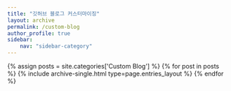 ```yaml
---
title: "깃허브 블로그 커스터마이징"
layout: archive
permalink: /custom-blog
author_profile: true
sidebar:
    nav: "sidebar-category"
---
```


<!-- 공백이 포함되어 있는 카테고리 이름의 경우 site.categories.['a b c'] 이런식으로! -->

{% assign posts = site.categories['Custom Blog'] %}
{% for post in posts %} {% include archive-single.html type=page.entries_layout %} {% endfor %}